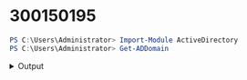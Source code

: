 # 300150195

```powershell
PS C:\Users\Administrator> Import-Module ActiveDirectory
PS C:\Users\Administrator> Get-ADDomain

```
<details>
<summary>Output</summary>


***powershell
AllowedDNSSuffixes                 : {}
ChildDomains                       : {}
ComputersContainer                 : CN=Computers,DC=DC300150195-00,DC=local
DeletedObjectsContainer            : CN=Deleted Objects,DC=DC300150195-00,DC=local
DistinguishedName                  : DC=DC300150195-00,DC=local
DNSRoot                            : DC300150195-00.local
DomainControllersContainer         : OU=Domain Controllers,DC=DC300150195-00,DC=local
DomainMode                         : Windows2016Domain
DomainSID                          : S-1-5-21-447135690-91861430-3213525697
ForeignSecurityPrincipalsContainer : CN=ForeignSecurityPrincipals,DC=DC300150195-00,DC=local
Forest                             : DC300150195-00.local
InfrastructureMaster               : DC300150195.DC300150195-00.local
LastLogonReplicationInterval       :
LinkedGroupPolicyObjects           : {CN={31B2F340-016D-11D2-945F-00C04FB984F9},CN=Policies,CN=System,DC=DC300150195-00
                                     ,DC=local}
LostAndFoundContainer              : CN=LostAndFound,DC=DC300150195-00,DC=local
ManagedBy                          :
Name                               : DC300150195-00
NetBIOSName                        : DC300150195-00
ObjectClass                        : domainDNS
ObjectGUID                         : a079f1a3-3fce-4f62-9469-d9ce1a1832a0
ParentDomain                       :
PDCEmulator                        : DC300150195.DC300150195-00.local
PublicKeyRequiredPasswordRolling   : True
QuotasContainer                    : CN=NTDS Quotas,DC=DC300150195-00,DC=local
ReadOnlyReplicaDirectoryServers    : {}
ReplicaDirectoryServers            : {DC300150195.DC300150195-00.local}
RIDMaster                          : DC300150195.DC300150195-00.local
SubordinateReferences              : {DC=ForestDnsZones,DC=DC300150195-00,DC=local,
                                     DC=DomainDnsZones,DC=DC300150195-00,DC=local,
                                     CN=Configuration,DC=DC300150195-00,DC=local}
SystemsContainer                   : CN=System,DC=DC300150195-00,DC=local
UsersContainer                     : CN=Users,DC=DC300150195-00,DC=local
```

</details>

PS C:\Users\Administrator> Get-ADForest


ApplicationPartitions : {DC=DomainDnsZones,DC=DC300150195-00,DC=local, DC=ForestDnsZones,DC=DC300150195-00,DC=local}
CrossForestReferences : {}
DomainNamingMaster    : DC300150195.DC300150195-00.local
Domains               : {DC300150195-00.local}
ForestMode            : Windows2016Forest
GlobalCatalogs        : {DC300150195.DC300150195-00.local}
Name                  : DC300150195-00.local
PartitionsContainer   : CN=Partitions,CN=Configuration,DC=DC300150195-00,DC=local
RootDomain            : DC300150195-00.local
SchemaMaster          : DC300150195.DC300150195-00.local
Sites                 : {Default-First-Site-Name}
SPNSuffixes           : {}
UPNSuffixes           : {}
